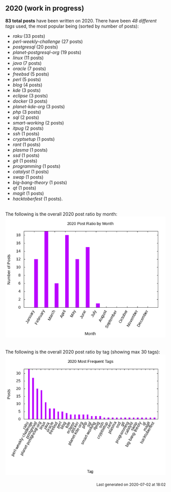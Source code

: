 ## 2020 (work in progress)

**83 total posts** have been written on 2020.
There have been *48 different tags* used, the most
popular being (sorted by number of posts):
 
- *raku* (33 posts)  
- *perl-weekly-challenge* (27 posts)  
- *postgresql* (20 posts)  
- *planet-postgresql-org* (19 posts)  
- *linux* (11 posts)  
- *java* (7 posts)  
- *oracle* (7 posts)  
- *freebsd* (5 posts)  
- *perl* (5 posts)  
- *blog* (4 posts)  
- *kde* (3 posts)  
- *eclipse* (3 posts)  
- *docker* (3 posts)  
- *planet-kde-org* (3 posts)  
- *php* (3 posts)  
- *sql* (2 posts)  
- *smart-working* (2 posts)  
- *itpug* (2 posts)  
- *ssh* (1 posts)  
- *cryptsetup* (1 posts)  
- *rant* (1 posts)  
- *plasma* (1 posts)  
- *ssd* (1 posts)  
- *git* (1 posts)  
- *programming* (1 posts)  
- *catalyst* (1 posts)  
- *swap* (1 posts)  
- *big-bang-theory* (1 posts)  
- *qt* (1 posts)  
- *magit* (1 posts)  
- *hacktoberfest* (1 posts).<br/>
<br/>
The following is the overall 2020 post ratio by month:
<br/>
    <center>
      <img src="/images/stats/2020-months.png" alt="2020 post ratio per month" />
    </center>
<br/>

<br/>
The following is the overall 2020 post ratio by tag (showing max 30 tags):
<br/>
  <center>
    <img src="/images/stats/2020-tags.png" alt="2020 post ratio per tag" />
  </center>
<br/>

<div align="right">
<small>
Last generated on 2020-07-02 at 18:02
</small>
</div>

<br/>

